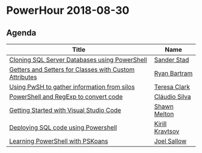 # PowerHour 2018-08-30

## Agenda

Title                                                               | Name
------------------------------------------------------------------- | --------------------------------------------------
[Cloning SQL Server Databases using PowerShell](sanderstad)         | [Sander Stad](https://github.com/sanderstad)
[Getters and Setters for Classes with Custom Attributes](rdbartram) | [Ryan Bartram](https://github.com/rdbartram)
[Using PwSH to gather information from silos](TClark000)            | [Teresa Clark](https://github.com/TClark000)
[PowerShell and RegExp to convert code](ClaudioESSilva)             | [Cláudio Silva](https://github.com/ClaudioESSilva)
[Getting Started with Visual Studio Code](wsmelton)                 | [Shawn Melton](https://github.com/wsmelton)
[Deploying SQL code using Powershell](nvarscar)                     | [Kirill Kravtsov](https://github.com/nvarscar)
[Learning PowerShell with PSKoans](vexx32)                          | [Joel Sallow](https://github.com/vexx32)
